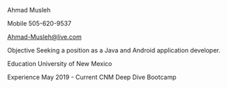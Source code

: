 Ahmad Musleh

Mobile 505-620-9537

Ahmad-Musleh@live.com

Objective
Seeking a position as a Java and Android application developer.

Education
University of New Mexico

Experience
May 2019 - Current
CNM Deep Dive Bootcamp
